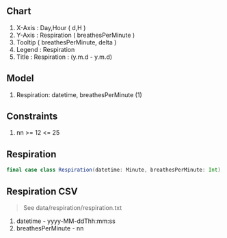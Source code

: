 Chart
-----
1. X-Axis : Day,Hour ( d,H )
2. Y-Axis : Respiration ( breathesPerMinute )
3. Tooltip ( breathesPerMinute, delta )
4. Legend : Respiration
5. Title : Respiration : (y.m.d - y.m.d)

Model
-----
1. Respiration: datetime, breathesPerMinute (1)

Constraints
-----------
1. nn >= 12 <= 25

Respiration
-----------
```scala
final case class Respiration(datetime: Minute, breathesPerMinute: Int)
```

Respiration CSV
---------------
>See data/respiration/respiration.txt
1. datetime - yyyy-MM-ddThh:mm:ss
2. breathesPerMinute - nn
